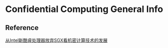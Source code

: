 # Confidential Computing General Info



## Reference

[从Intel新酷睿处理器放弃SGX看机密计算技术的发展](https://zhuanlan.zhihu.com/p/460081164)